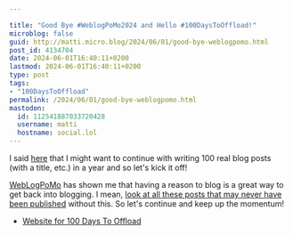 ```yaml
---

title: "Good Bye #WeblogPoMo2024 and Hello #100DaysToOffload!"
microblog: false
guid: http://matti.micro.blog/2024/06/01/good-bye-weblogpomo.html
post_id: 4134704
date: 2024-06-01T16:40:11+0200
lastmod: 2024-06-01T16:40:11+0200
type: post
tags:
- "100DaysToOffload"
permalink: /2024/06/01/good-bye-weblogpomo.html
mastodon:
  id: 112541887033720428
  username: matti
  hostname: social.lol
---
```

I said [here](https://blog.martin-haehnel.de/2024/05/12/weblogpomo-days-to.html) that I might want to continue with writing 100 real blog posts (with a title, etc.) in a year and so let's kick it off!

[WebLogPoMo](https://blog.martin-haehnel.de/2024/05/07/weblogpomo-starting-late.html) has shown me that having a reason to blog is a great way to get back into blogging. I mean, [look at all these posts that may never have been published](https://blog.martin-haehnel.de/2024/05/11/weblogpomo-overview.html) without this. So let's continue and keep up the momentum!

- [Website for 100 Days To Offload](https://100daystooffload.com)
